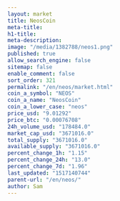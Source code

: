 ```yaml
---
layout: market
title: NeosCoin
meta-title: 
h1-title: 
meta-description: 
image: "/media/1382788/neos1.png"
published: true
allow_search_engine: false
sitemap: false
enable_comment: false
sort_order: 321
permalink: "/en/neos/market.html"
coin_a_symbol: "NEOS"
coin_a_name: "NeosCoin"
coin_a_lower_case: "neos"
price_usd: "9.01292"
price_btc: "0.00076708"
24h_volume_usd: "178484.0"
market_cap_usd: "3671016.0"
total_supply: "3671016.0"
available_supply: "3671016.0"
percent_change_1h: "1.15"
percent_change_24h: "13.0"
percent_change_7d: "1.96"
last_updated: "1517140744"
parent-url: "/en/neos/"
author: Sam
---
```


